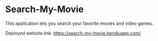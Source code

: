 # Search-My-Movie

This application lets you search your favorite movies and video games.

Deployed website link: https://search-my-movie.herokuapp.com/